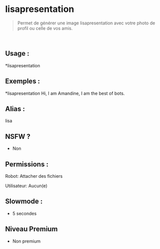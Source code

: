 # lisapresentation

> Permet de générer une image lisapresentation avec votre photo de profil ou celle de vos amis.

<br>

## Usage :

*lisapresentation <votre message>

## Exemples :

*lisapresentation Hi, I am Amandine, I am the best of bots.

## Alias :

lisa

## NSFW ?

- Non

## Permissions :

Robot: Attacher des fichiers
<br>

Utilisateur: Aucun(e)

## Slowmode :

- 5 secondes

## Niveau Premium

- Non premium